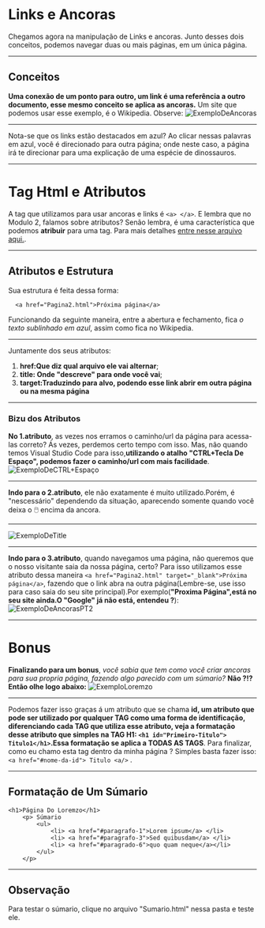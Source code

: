 # Links e Ancoras
Chegamos agora na manipulação de Links e ancoras. Junto desses dois conceitos, podemos navegar duas ou mais páginas, em um única página.
***
## Conceitos 
__Uma conexão de um ponto para outro, um link é uma referência a outro documento, esse mesmo conceito se aplica as ancoras.__
Um site que podemos usar esse exemplo, é o Wikipedia. Observe:
![ExemploDeAncoras](https://github.com/Karlos-Eduardo-Mrqs/Trabalhos_Operacionais/assets/172524894/06ad7f4a-0be0-42e9-9630-353355451419)
***
Nota-se que os links estão destacados em azul? Ao clicar nessas palavras em azul, você é direcionado para outra página; onde neste caso, a página irá te direcionar para uma explicação de uma espécie de dinossauros.
***
# Tag Html e Atributos
A tag que utilizamos para usar ancoras e links é ``<a> </a>``. E lembra que no Modulo 2, falamos sobre atributos? Senão lembra, é uma característica que podemos **atribuir** para uma tag. Para mais detalhes [entre nesse arquivo aqui.](https://github.com/Karlos-Eduardo-Mrqs/Construcao-Html-Css-Javascript/blob/main/Constru%C3%A7%C3%A3o-Html/Modulo%20-%202(Manipula%C3%A7ao%20De%20Textos)/Cita%C3%A7%C3%A3oDeEndere%C3%A7osEasListas-N%C3%BAmero_06/Cita%C3%A7%C3%A3oDeEndere%C3%A7osEasListas.md).  
***
## Atributos e Estrutura
Sua estrutura é feita dessa forma:
```
  <a href="Pagina2.html">Próxima página</a>
```
Funcionando da seguinte maneira, entre a abertura e fechamento, fica *o texto sublinhado em azul*, assim como fica no Wikipedia. 
***
Juntamente dos seus atributos:
1. **href:Que diz qual arquivo ele vai alternar**;
2. **title: Onde "descreve" para onde você vai**;
3. **target:Traduzindo para alvo, podendo esse link abrir em outra página ou na mesma página**
***
### Bizu dos Atributos
**No 1.atributo**, as vezes nos erramos o caminho/url da página para acessa-las correto? Ás vezes, perdemos certo tempo com isso. Mas, não quando temos Visual Studio Code para isso,**utilizando o atalho "CTRL+Tecla De Espaço", podemos fazer o caminho/url com mais facilidade**. 
![ExemploDeCTRL+Espaço](https://github.com/Karlos-Eduardo-Mrqs/Trabalhos_Operacionais/assets/172524894/bc2abd64-6a4a-4326-829a-6dc5b34c3eff)

***
**Indo para o 2.atributo**, ele não exatamente é muito utilizado.Porém, é "nescessário" dependendo da situação, aparecendo somente quando você deixa o 🖱️ encima da ancora.
***
![ExemploDeTitle](https://github.com/Karlos-Eduardo-Mrqs/Trabalhos_Operacionais/assets/172524894/41c7af92-a62f-4b81-aabe-eeaed2d705c1)
***
**Indo para o 3.atributo**, quando navegamos uma página, não queremos que o nosso visitante saia da nossa página, certo? Para isso utilizamos esse atributo dessa maneira `` <a href="Pagina2.html" target="_blank">Próxima página</a> ``, fazendo que o link abra na outra página(Lembre-se, use isso para caso saia do seu site principal).Por exemplo(**"Proxima Página",está no seu site ainda.O "Google" já não está, entendeu ?**):
![ExemploDeAncorasPT2](https://github.com/Karlos-Eduardo-Mrqs/Trabalhos_Operacionais/assets/172524894/7dca0a40-b29c-4eea-b2a6-08e76f8160d8)
***
# Bonus
**Finalizando para um bonus**, *você sabia que tem como você criar ancoras para sua propria página, fazendo algo parecido com um súmario?* **Não ?!? Então olhe logo abaixo:**
![ExemploLoremzo](https://github.com/Karlos-Eduardo-Mrqs/Trabalhos_Operacionais/assets/172524894/3d8b7ba3-d011-43cf-a068-ccae8ce41860)
***
Podemos fazer isso graças á um atributo que se chama **id, um atributo que pode ser utilizado por qualquer TAG como uma forma de identificação, diferenciando cada TAG que utiliza esse atributo, veja a formatação desse atributo que simples na TAG H1: `<h1 id="Primeiro-Titulo"> Titulo1</h1>`.Essa formatação se aplica a TODAS AS TAGS**.
Para finalizar, como eu chamo esta tag dentro da minha página ? Simples basta fazer isso: `` <a href="#nome-da-id"> Titulo <a/> `` .
***
## Formatação de Um Súmario
```
<h1>Página Do Loremzo</h1>
    <p> Súmario 
        <ul>
            <li> <a href="#paragrafo-1">Lorem ipsum</a> </li>
            <li> <a href="#paragrafo-3">Sed quibusdam</a> </li>
            <li> <a href="#paragrado-6">quo quam neque</a></li>
        </ul>
    </p>
```
***
## Observação 
Para testar o súmario, clique no arquivo "Sumario.html" nessa pasta e teste ele. 
